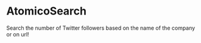 # AtomicoSearch

Search the number of Twitter followers based on the name of the company or on url!

